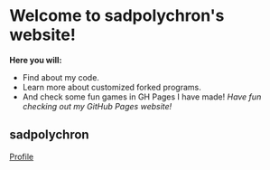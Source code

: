 # Welcome to sadpolychron's website!
**Here you will:**
* Find about my code.
* Learn more about customized forked programs.
* And check some fun games in GH Pages I have made!
_Have fun checking out my GitHub Pages website!_
## sadpolychron
[Profile](https://github.com/sadpolychron)
